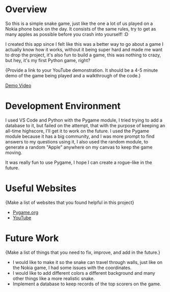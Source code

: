 # Overview

So this is a simple snake game, just like the one a lot of us played on a Nokia phone back on the day. 
It consists of the same rules, try to get as many apples as possible before you crash into yourself! :D

I created this app since I felt like this was a better way to go about a game I actually know how it works, without it being super hard
and made me want to drop the project, it's also fun to build a game, this was nothing to crazy, but hey, it's my first Python game, right?

{Provide a link to your YouTube demonstration.  It should be a 4-5 minute demo of the game being played and a walkthrough of the code.}

[Demo Video]()

# Development Environment

I used VS Code and Python with the Pygame module, I tried trying to add a database to it, but failed on the attempt, that with the purpose
of keeping an all-time highscore, I'll get it to work on the future. 
I used the Pygame module because it has a big community, and I was more prompt to find answers to my questions using it, I also used 
the random module, to generate a random "Apple" anywhere on my canvas to keep the game moving. 

It was really fun to use Pygame, I hope I can create a rogue-like in the future. 

# Useful Websites

{Make a list of websites that you found helpful in this project}
* [Pygame.org](https://www.pygame.org/news)
* [YouTube](youtube.com)

# Future Work

{Make a list of things that you need to fix, improve, and add in the future.}
* I would like to make it so the snake can travel through walls, just like on the Nokia game, I had some issues with the coordinates. 
* I would like to add different colors a different background and many other things like a more realistic snake. 
* Implement a database to keep records of the top scorers on the game. 